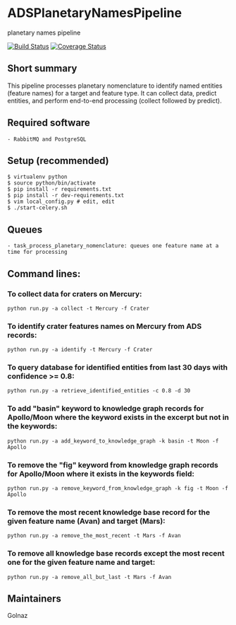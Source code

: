# ADSPlanetaryNamesPipeline
planetary names pipeline

[![Build Status](https://github.com/adsabs/ADSPlanetaryNamesPipeline/actions/workflows/labels.yml/badge.svg)](https://github.com/adsabs/ADSPlanetaryNamesPipeline/actions/workflows/labels.yml)
[![Coverage Status](https://coveralls.io/repos/github/adsabs/ADSPlanetaryNamesPipeline/badge.svg?branch=main)](https://coveralls.io/github/adsabs/ADSPlanetaryNamesPipeline?branch=main)

## Short summary

This pipeline processes planetary nomenclature to identify named entities (feature names) for a target and feature type. It can collect data, predict entities, and perform end-to-end processing (collect followed by predict).


## Required software

    - RabbitMQ and PostgreSQL
    
    
## Setup (recommended)

    $ virtualenv python
    $ source python/bin/activate
    $ pip install -r requirements.txt
    $ pip install -r dev-requirements.txt
    $ vim local_config.py # edit, edit
    $ ./start-celery.sh


## Queues
    - task_process_planetary_nomenclature: queues one feature name at a time for processing


## Command lines:

### To collect data for craters on Mercury:

    python run.py -a collect -t Mercury -f Crater
    

### To identify crater features names on Mercury from ADS records:
    
    python run.py -a identify -t Mercury -f Crater
    

### To query database for identified entities from last 30 days with confidence >= 0.8:

    python run.py -a retrieve_identified_entities -c 0.8 -d 30
    

### To add "basin" keyword to knowledge graph records for Apollo/Moon where the keyword exists in the excerpt but not in the keywords:

    python run.py -a add_keyword_to_knowledge_graph -k basin -t Moon -f Apollo
    

### To remove the "fig" keyword from knowledge graph records for Apollo/Moon where it exists in the keywords field:
    
    python run.py -a remove_keyword_from_knowledge_graph -k fig -t Moon -f Apollo
    

### To remove the most recent knowledge base record for the given feature name (Avan) and target (Mars):
    
    python run.py -a remove_the_most_recent -t Mars -f Avan
    

### To remove all knowledge base records except the most recent one for the given feature name and target:
    
    python run.py -a remove_all_but_last -t Mars -f Avan
    


## Maintainers

Golnaz
